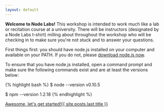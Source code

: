 ```yaml
---
layout: default
---
```


**Welcome to Node Labs!** This workshop is intended to work much like a lab or recitation course at a university. There will be instructors (designated by a Node Labs t-shirt) milling about throughout the workshop who will be checking in to make sure you're not stuck and to answer your questions.

First things first: you should have node.js installed on your computer and available on your PATH. If you do not, please [download node.js now](http://nodejs.org/download).

To ensure that you have node.js installed, open a command prompt and make sure the following commands exist and are at least the versions below:

{% highlight bash %}
$ node --version
v0.10.5

$ npm --version
1.2.18
{% endhighlight %}

<div id="next">
  <div class="userprompt continue">
    <!-- Please don't just skip through these, actually do the labs! -->
    <a href="{{ site.posts.last.url }}">Awesome, let's get started!<span>{{ site.posts.last.title }}</span></a>
  </div>
</div>